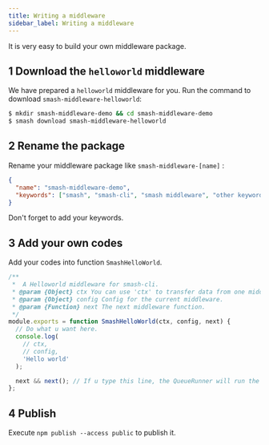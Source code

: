 ```yaml
---
title: Writing a middleware
sidebar_label: Writing a middleware
---
```


It is very easy to build your own middleware package.

## 1 Download the `helloworld` middleware

We have prepared a `helloworld` middleware for you. Run the command to download `smash-middleware-helloworld`:

```bash
$ mkdir smash-middleware-demo && cd smash-middleware-demo
$ smash download smash-middleware-helloworld
```

## 2 Rename the package

Rename your middleware package like `smash-middleware-[name]` :

```json
{
  "name": "smash-middleware-demo",
  "keywords": ["smash", "smash-cli", "smash middleware", "other keyword"]
}
```

Don't forget to add your keywords.

## 3 Add your own codes

Add your codes into function `SmashHelloWorld`.

```javascript
/**
 *  A Helloworld middleware for smash-cli.
 * @param {Object} ctx You can use 'ctx' to transfer data from one middleware to another one.
 * @param {Object} config Config for the current middleware.
 * @param {Function} next The next middleware function.
 */
module.exports = function SmashHelloWorld(ctx, config, next) {
  // Do what u want here.
  console.log(
    // ctx,
    // config,
    'Hello world'
  );

  next && next(); // If u type this line, the QueueRunner will run the next middleware.
};
```

## 4 Publish

Execute `npm publish --access public` to publish it.
